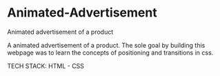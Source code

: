 # Animated-Advertisement
Animated advertisement of a product

A animated advertisement of a product. The sole goal by building this webpage was to learn the concepts of positioning and transitions in css.

TECH STACK: HTML - CSS
